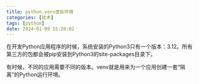 ```yaml
---
title: python-venv虚拟环境
categories: [技术]
tags: [python]
date: 2024-01-09 15:20:02
---
```


在开发Python应用程序的时候，系统安装的Python3只有一个版本：3.12。所有第三方的包都会被pip安装到Python3的site-packages目录下。

有时候，不同的应用需要不同的版本。venv就是用来为一个应用创建一套“隔离”的Python运行环境。

<!-- more -->

